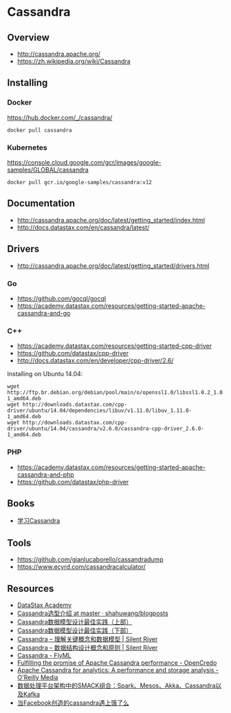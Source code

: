 # Cassandra

## Overview

- http://cassandra.apache.org/
- https://zh.wikipedia.org/wiki/Cassandra

## Installing

### Docker

https://hub.docker.com/_/cassandra/

    docker pull cassandra

### Kubernetes

https://console.cloud.google.com/gcr/images/google-samples/GLOBAL/cassandra

    docker pull gcr.io/google-samples/cassandra:v12

## Documentation

- http://cassandra.apache.org/doc/latest/getting_started/index.html
- http://docs.datastax.com/en/cassandra/latest/

## Drivers

- http://cassandra.apache.org/doc/latest/getting_started/drivers.html

### Go

- https://github.com/gocql/gocql
- https://academy.datastax.com/resources/getting-started-apache-cassandra-and-go

### C++

- https://academy.datastax.com/resources/getting-started-cpp-driver
- https://github.com/datastax/cpp-driver
- http://docs.datastax.com/en/developer/cpp-driver/2.6/

Installing on Ubuntu 14.04:

    wget http://ftp.br.debian.org/debian/pool/main/o/openssl1.0/libssl1.0.2_1.0.2k-1_amd64.deb
    wget http://downloads.datastax.com/cpp-driver/ubuntu/14.04/dependencies/libuv/v1.11.0/libuv_1.11.0-1_amd64.deb
    wget http://downloads.datastax.com/cpp-driver/ubuntu/14.04/cassandra/v2.6.0/cassandra-cpp-driver_2.6.0-1_amd64.deb

### PHP

- https://academy.datastax.com/resources/getting-started-apache-cassandra-and-php
- https://github.com/datastax/php-driver

## Books

- [学习Cassandra](http://teddymaef.github.io/learncassandra/cn/)

## Tools

- https://github.com/gianlucaborello/cassandradump
- https://www.ecyrd.com/cassandracalculator/

## Resources

- [DataStax Academy](https://academy.datastax.com/)
- [Cassandra选型介绍 at master · shahuwang/blogposts](https://github.com/shahuwang/blogposts/blob/master/Cassandra%E9%80%89%E5%9E%8B%E4%BB%8B%E7%BB%8D.md)
- [Cassandra数据模型设计最佳实践（上部）](http://www.infoq.com/cn/articles/best-practice-of-cassandra-data-model-design)
- [Cassandra数据模型设计最佳实践（下部）](http://www.infoq.com/cn/articles/best-practices-cassandra-data-model-design-part2)
- [Cassandra – 理解关键概念和数据模型 | Silent River](http://www.justinablog.com/archives/882)
- [Cassandra – 数据结构设计概念和原则 | Silent River](http://www.justinablog.com/archives/902)
- [Cassandra - FlyML](https://www.flyml.net/category/big-data/cassandra/)
- [Fulfilling the promise of Apache Cassandra performance - OpenCredo](https://opencredo.com/fulfilling-promise-apache-cassandra/)
- [Apache Cassandra for analytics: A performance and storage analysis - O'Reilly Media](https://www.oreilly.com/ideas/apache-cassandra-for-analytics-a-performance-and-storage-analysis)
- [数据处理平台架构中的SMACK组合：Spark、Mesos、Akka、Cassandra以及Kafka](https://mp.weixin.qq.com/s/rlu6LUfSTuNrK3Dhfbczaw)
- [当Facebook创造的cassandra遇上饿了么](https://mp.weixin.qq.com/s/fDQc6QrnX2IcaVOZ0Lb82w)

